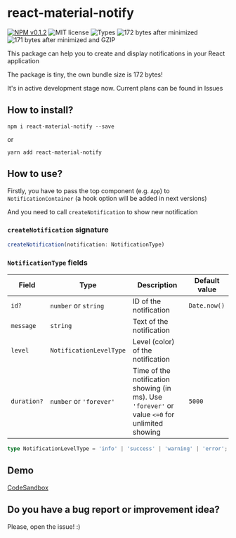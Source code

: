 # react-material-notify

[![NPM v0.1.2](https://badgen.net/npm/v/react-material-notify?cache=600)](https://www.npmjs.com/package/react-material-notify)
![MIT license](https://badgen.net/npm/license/react-material-notify?cache=86400)
![Types](https://badgen.net/npm/types/react-material-notify?cache=600)
![172 bytes after minimized](https://badgen.net/bundlephobia/min/react-material-notify?color=green&cache=600)
![171 bytes after minimized and GZIP](https://badgen.net/bundlephobia/minzip/react-material-notify?color=green&cache=600)

This package can help you to create and display notifications in your React application

The package is tiny, the own bundle size is 172 bytes!

It's in active development stage now. Current plans can be found in Issues

## How to install?
```
npm i react-material-notify --save
```
or
```
yarn add react-material-notify
```

## How to use?
Firstly, you have to pass the top component (e.g. `App`) to `NotificationContainer`
(a hook option will be added in next versions)

And you need to call `createNotification` to show new notification

### `createNotification` signature

```ts
createNotification(notification: NotificationType)
```

### `NotificationType` fields
| Field | Type | Description | Default value |
|-------|------|-------------|-----------------------|
| `id?`      | `number` or `string`      | ID of the notification            | `Date.now()`  |
| `message`  | `string`                  | Text of the notification          |               |
| `level`    | `NotificationLevelType`   | Level (color) of the notification |               |
| `duration?`| `number` or `'forever'`   | Time of the notification showing (in ms). Use `'forever'` or value `<=0` for unlimited showing  | `5000`        |

```ts
type NotificationLevelType = 'info' | 'success' | 'warning' | 'error';
```

## Demo
[CodeSandbox](https://codesandbox.io/s/react-material-notify-demo-c1fkh)

## Do you have a bug report or improvement idea?
Please, open the issue! :)
